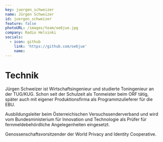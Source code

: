 ```yaml
---
key: juergen_schweizer
name: Jürgen Schweizer
id: juergen_schweizer
feature: false
photoURL: /images/team/oe6jue.jpg
company: Radio Helsinki
socials:
  - icon: github
    link: 'https://github.com/oe6jue'
    name: 
---
```

# Technik

Jürgen Schweizer ist Wirtschaftsingenieur und studierte Toningenieur an der TUG/KUG. Schon seit der Schulzeit als Tonmeister beim ORF tätig, später auch mit eigener Produktionsfirma als Programmzulieferer für die EBU.


Ausbildungsleiter beim Österreichischen Versuchssenderverband und wird vom Bundesministerium für Innovation und Technologie als Prüfer für fernmeldebehördliche Angelegenheiten eingesetzt.


Genossenschaftsvorsitzender der World Privacy and Identity Cooperative.
